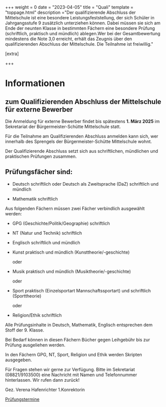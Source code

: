 +++
weight = 0
date = "2023-04-05"
title = "Quali"
template = "toppage.html"
description ="Der qualifizierende Abschluss der Mittelschule ist eine besondere Leistungsfeststellung, der sich Schüler in Jahrgangsstufe 9 zusätzlich unterziehen können. Dabei müssen sie sich am Ende der neunten Klasse in bestimmten Fächern eine besondere Prüfung (schriftlich, praktisch und mündlich) ablegen.Wer bei der Gesamtbewertung mindestens die Note 3,0 erreicht, erhält das Zeugnis über den qualifizierenden Abschluss der Mittelschule. Die Teilnahme ist freiwillig."

[extra]

+++


# Informationen
## zum Qualifizierenden Abschluss der Mittelschule für externe Bewerber

Die Anmeldung für externe Bewerber findet bis spätestens **1\. März 2025** im Sekretariat der Bürgermeister-Schütte Mittelschule statt.

Für die Teilnahme am Qualifizierenden Abschluss anmelden kann sich, wer innerhalb des Sprengels der Bürgermeister-Schütte Mittelschule wohnt.

Der Qualifizierende Abschluss setzt sich aus schriftlichen, mündlichen und praktischen Prüfungen zusammen.

## Prüfungsfächer sind:


- Deutsch schriftlich oder Deutsch als Zweitsprache (DaZ) schriftlich und mündlich

- Mathematik schriftlich

Aus folgenden Fächern müssen zwei Fächer verbindlich ausgewählt werden:

- GPG (Geschichte/Politik/Geographie) schriftlich

- NT (Natur und Technik) schriftlich

- Englisch schriftlich und mündlich

  

- Kunst praktisch und mündlich (Kunsttheorie/-geschichte)

      oder

  

- Musik praktisch und mündlich (Musiktheorie/-geschichte)

      oder

  

- Sport praktisch (Einzelsportart Mannschaftssportart) und schriftlich (Sporttheorie)

      oder


- Religion/Ethik schriftlich

Alle Prüfungsinhalte in Deutsch, Mathematik, Englisch entsprechen dem Stoff der 9. Klasse.

Bei Bedarf können in diesen Fächern Bücher gegen Leihgebühr bis zur Prüfung ausgeliehen werden.

In den Fächern GPG, NT, Sport, Religion und Ethik werden Skripten ausgegeben.

Für Fragen stehen wir gerne zur Verfügung. Bitte im Sekretariat (08821/9103500) eine Nachricht mit Namen und Telefonnummer hinterlassen. Wir rufen dann zurück!

Gez. Verena Hafenrichter 1.Konrektorin

[Prüfungstermine](/schullebenseiten/prufungstermine/#quali)   

